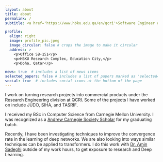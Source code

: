 ```yaml
---
layout: about
title: about
permalink: /
subtitle: <a href='https://www.hbku.edu.qa/en/qcri'>Software Engineer at QCRI</a>

profile:
  align: right
  image: profile_pic.jpeg
  image_circular: false # crops the image to make it circular
  address: >
    <p>Office SB-151</p>
    <p>HBKU Research Complex, Education City,</p>
    <p>Doha, Qatar</p>

news: true  # includes a list of news items
selected_papers: false # includes a list of papers marked as "selected={true}"
social: true  # includes social icons at the bottom of the page
---
```


I work on turning research projects into commercial products under the Research Engineering division at QCRI. Some of the projects I have worked on include JUDO, SIHA, and TASRIF.

I received my BSc in Computer Science from Carnegie Mellon University. I was recognized as a [Andrew Carnegie Society Scholar](https://www.cmu.edu/engage/give/donor-recognition/andrew-carnegie-society/acs-scholars.html) for my graduating batch.

Recently, I have been investigating techniques to improve the convergence rate in the learning of deep networks. We are also looking into ways similar techniques can be applied to transformers. I do this work with [Dr. Amin Sadeghi](https://scholar.google.com/citations?user=Viogmi8AAAAJ&hl=en) outside of my work hours, to get exposure to research and Deep Learning.